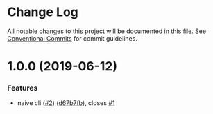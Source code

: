 # Change Log

All notable changes to this project will be documented in this file.
See [Conventional Commits](https://conventionalcommits.org) for commit guidelines.

# 1.0.0 (2019-06-12)


### Features

* naive cli ([#2](https://github.com/haniravi/owl/issues/2)) ([d67b7fb](https://github.com/haniravi/owl/commit/d67b7fb)), closes [#1](https://github.com/haniravi/owl/issues/1)
